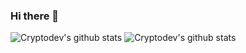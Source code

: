 ### Hi there 👋

 ![Cryptodev's github stats](https://github-readme-stats.vercel.app/api?username=cryptodevjose&show_icons=true&theme=default) 
 ![Cryptodev's github stats](https://github-readme-stats.vercel.app/api/top-langs/?username=cryptodevjose&show_icons=true&theme=default) 
